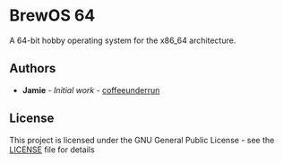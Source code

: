 # BrewOS 64

A 64-bit hobby operating system for the x86_64 architecture.

## Authors

* **Jamie** - *Initial work* - [coffeeunderrun](https://github.com/coffeeunderrun)

## License

This project is licensed under the GNU General Public License - see the [LICENSE](LICENSE) file for details
